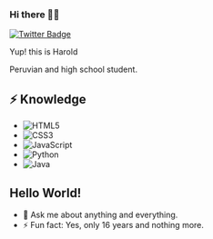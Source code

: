 ### Hi there 🐱‍👤

[![Twitter Badge](https://img.shields.io/badge/-@sebaasom-1ca0f1?style=flat-square&labelColor=1ca0f1&logo=twitter&logoColor=white&link=https://twitter.com/sebaasom)](https://twitter.com/sebaasom) 
<p>Yup! this is Harold <p>
<p>Peruvian and high school student. 
  
## ⚡ Knowledge
- ![HTML5](https://img.shields.io/badge/html5-%23E34F26.svg?style=for-the-badge&logo=html5&logoColor=white)
- ![CSS3](https://img.shields.io/badge/css3-%231572B6.svg?style=for-the-badge&logo=css3&logoColor=white)
- ![JavaScript](https://img.shields.io/badge/javascript-%23323330.svg?style=for-the-badge&logo=javascript&logoColor=%23F7DF1E)
- ![Python](https://img.shields.io/badge/python-3670A0?style=for-the-badge&logo=python&logoColor=ffdd54)
- ![Java](https://img.shields.io/badge/java-%23ED8B00.svg?style=for-the-badge&logo=java&logoColor=white)

## Hello World!
- 💬 Ask me about anything and everything.
- ⚡ Fun fact: Yes, only 16 years and nothing more.


